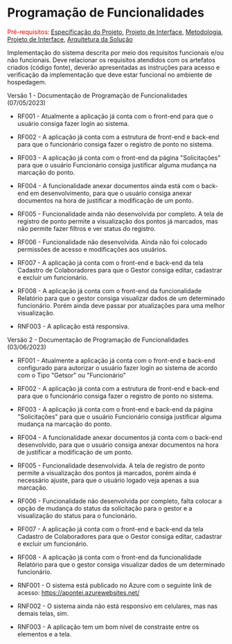 # Programação de Funcionalidades

<span style="color:red">Pré-requisitos: <a href="2-Especificação do Projeto.md"> Especificação do Projeto</a></span>, <a href="3-Projeto de Interface.md"> Projeto de Interface</a>, <a href="4-Metodologia.md"> Metodologia</a>, <a href="3-Projeto de Interface.md"> Projeto de Interface</a>, <a href="5-Arquitetura da Solução.md"> Arquitetura da Solução</a>

Implementação do sistema descrita por meio dos requisitos funcionais e/ou não funcionais. Deve relacionar os requisitos atendidos com os artefatos criados (código fonte), deverão apresentadas as instruções para acesso e verificação da implementação que deve estar funcional no ambiente de hospedagem.

Versão 1 - Documentação de Programação de Funcionalidades (07/05/2023)

- RF001 - Atualmente a aplicação já conta com o front-end para que o usuário consiga fazer login ao sistema.

- RF002 - A aplicação já conta com a estrutura de front-end e back-end para que o funcionário consiga fazer o registro de ponto no sistema. 

- RF003 - A aplicação já conta com o front-end da página "Solicitações" para que o usuário Funcionário consiga justificar alguma mudança na marcação do ponto.

- RF004 - A funcionalidade anexar documentos ainda está com o back-end em desenvolvimento, para que o usuário consiga anexar documentos na hora de justificar a modificação de um ponto.

- RF005 - Funcionalidade ainda não desenvolvida por completo. A tela de registro de ponto permite a visualização dos pontos já marcados, mas não permite fazer filtros e ver status do registro.

- RF006 - Funcionalidade não desenvolvida. Ainda não foi colocado permissões de acesso e modificações aos usuários.

- RF007 - A aplicação já conta com o front-end e back-end da tela Cadastro de Colaboradores para que o Gestor consiga editar, cadastrar e excluir um funcionário.

- RF008 - A aplicação já conta com o front-end da funcionalidade Relatório para que o gestor consiga visualizar dados de um determinado funcionário. Porém ainda deve passar por atualizações para uma melhor visualização.

- RNF003 - A aplicação está responsiva.

Versão 2 - Documentação de Programação de Funcionalidades (03/06/2023)

- RF001 - Atualmente a aplicação já conta com o front-end e back-end configurado para autorizar o usuário fazer login ao sistema de acordo com o Tipo "Getsor" ou "Funcionário"

- RF002 - A aplicação já conta com a estrutura de front-end e back-end para que o funcionário consiga fazer o registro de ponto no sistema. 

- RF003 - A aplicação já conta com o front-end e back-end da página "Solicitações" para que o usuário Funcionário consiga justificar alguma mudança na marcação do ponto.

- RF004 - A funcionalidade anexar documentos já conta com o back-end desenvolvido, para que o usuário consiga anexar documentos na hora de justificar a modificação de um ponto.

- RF005 - Funcionalidade desenvolvida. A tela de registro de ponto permite a visualização dos pontos já marcados, porém ainda é necessário ajuste, para que o usuário logado veja apenas a sua marcação.

- RF006 - Funcionalidade não desenvolvida por completo, falta colocar a opção de mudança do status da solicitação para o gestor e a visualização do status para o funcionário.

- RF007 - A aplicação já conta com o front-end e back-end da tela Cadastro de Colaboradores para que o Gestor consiga editar, cadastrar e excluir um funcionário.

- RF008 - A aplicação já conta com o front-end da funcionalidade Relatório para que o gestor consiga visualizar dados de um determinado funcionário. 

- RNF001 - O sistema está publicado no Azure com o seguinte link de acesso: https://apontei.azurewebsites.net/

- RNF002 - O sistema ainda não está responsivo em celulares, mas nas demais telas, sim.

- RNF003 - A aplicação tem um bom nível de constraste entre os elementos e a tela.

